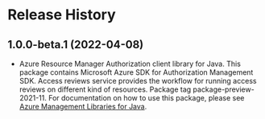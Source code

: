 # Release History

## 1.0.0-beta.1 (2022-04-08)

- Azure Resource Manager Authorization client library for Java. This package contains Microsoft Azure SDK for Authorization Management SDK. Access reviews service provides the workflow for running access reviews on different kind of resources. Package tag package-preview-2021-11. For documentation on how to use this package, please see [Azure Management Libraries for Java](https://aka.ms/azsdk/java/mgmt).
